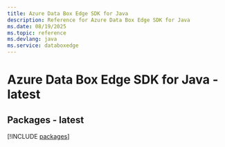 ```yaml
---
title: Azure Data Box Edge SDK for Java
description: Reference for Azure Data Box Edge SDK for Java
ms.date: 08/19/2025
ms.topic: reference
ms.devlang: java
ms.service: databoxedge
---
```

# Azure Data Box Edge SDK for Java - latest
## Packages - latest
[!INCLUDE [packages](data-box-edge-index.md)]